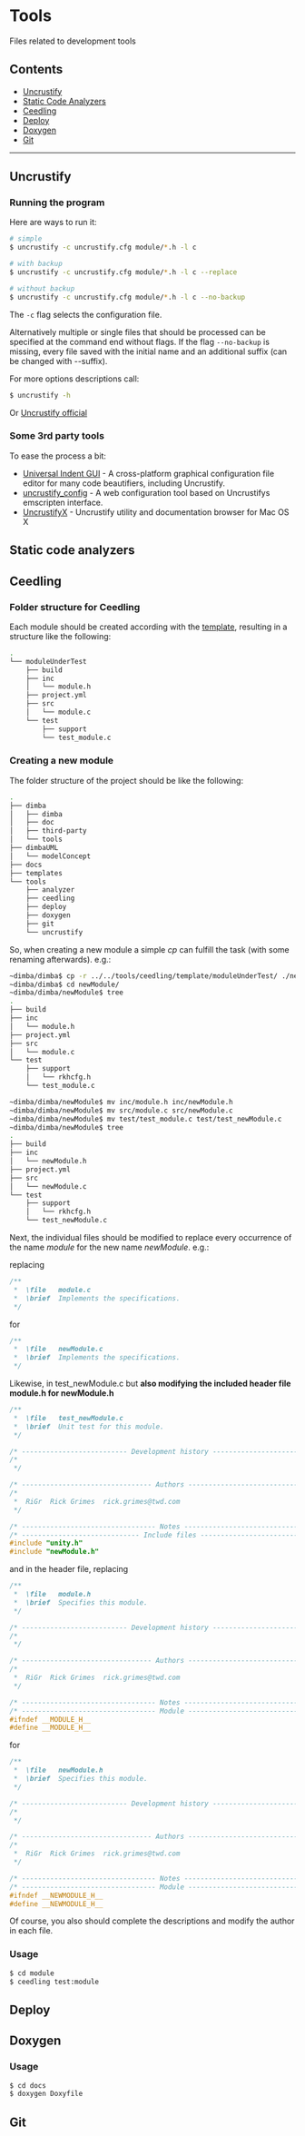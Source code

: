 # Tools
Files related to development tools 

## Contents

- [Uncrustify](#uncrustify)
- [Static Code Analyzers](#static-code-analyzers)
- [Ceedling](#ceedling)
- [Deploy](#deploy)
- [Doxygen](#doxygen)
- [Git](#git)
------------------------------------------------------------------------------
## Uncrustify
### Running the program
Here are ways to run it:
```bash
# simple
$ uncrustify -c uncrustify.cfg module/*.h -l c

# with backup
$ uncrustify -c uncrustify.cfg module/*.h -l c --replace

# without backup
$ uncrustify -c uncrustify.cfg module/*.h -l c --no-backup
```
The `-c` flag selects the configuration file.

Alternatively multiple or single files that should be processed can be
specified at the command end without flags.
If the flag `--no-backup` is missing, every file saved with the initial
name and an additional suffix (can be changed with --suffix).

For more options descriptions call:
```bash
$ uncrustify -h
```
Or [Uncrustify official](https://github.com/uncrustify/uncrustify/blob/master/README.md#running-the-program)
### Some 3rd party tools
To ease the process a bit:
- [Universal Indent GUI](http://universalindent.sourceforge.net/) - A
  cross-platform graphical configuration file editor for many code
  beautifiers, including Uncrustify.
- [uncrustify_config](https://github.com/CDanU/uncrustify_config) - A web
  configuration tool based on Uncrustifys emscripten interface.
- [UncrustifyX](https://github.com/ryanmaxwell/UncrustifyX) - Uncrustify
  utility and documentation browser for Mac OS X

## Static code analyzers

## Ceedling
### Folder structure for Ceedling
Each module should be created according with the [template](https://github.com/gicsafe-firmware/tools/tree/master/ceedling/template), resulting in a structure like the following:
```bash
.
└── moduleUnderTest
    ├── build
    ├── inc
    │   └── module.h
    ├── project.yml
    ├── src
    │   └── module.c
    └── test
        ├── support
        └── test_module.c

```

### Creating a new module
The folder structure of the project should be like the following:
```bash
.
├── dimba
│   ├── dimba
│   ├── doc
│   ├── third-party
│   └── tools
├── dimbaUML
│   └── modelConcept
├── docs
├── templates
└── tools
    ├── analyzer
    ├── ceedling
    ├── deploy
    ├── doxygen
    ├── git
    └── uncrustify
```

So, when creating a new module a simple *cp* can fulfill the task (with some renaming afterwards). e.g.:
```bash
~dimba/dimba$ cp -r ../../tools/ceedling/template/moduleUnderTest/ ./newModule
~dimba/dimba$ cd newModule/
~dimba/dimba/newModule$ tree
.
├── build
├── inc
│   └── module.h
├── project.yml
├── src
│   └── module.c
└── test
    ├── support
    │   └── rkhcfg.h
    └── test_module.c

~dimba/dimba/newModule$ mv inc/module.h inc/newModule.h
~dimba/dimba/newModule$ mv src/module.c src/newModule.c
~dimba/dimba/newModule$ mv test/test_module.c test/test_newModule.c
~dimba/dimba/newModule$ tree
.
├── build
├── inc
│   └── newModule.h
├── project.yml
├── src
│   └── newModule.c
└── test
    ├── support
    │   └── rkhcfg.h
    └── test_newModule.c

```
Next, the individual files should be modified to replace every occurrence of the name _module_ for the new name _newModule_. e.g.:

replacing
```C
/**
 *  \file   module.c
 *  \brief  Implements the specifications.
 */
```
 for
```C
/**
 *  \file   newModule.c
 *  \brief  Implements the specifications.
 */
```
Likewise, in test_newModule.c but **also modifying the included header file module.h for newModule.h**
```C
/**
 *  \file   test_newModule.c
 *  \brief  Unit test for this module.
 */

/* -------------------------- Development history -------------------------- */
/*
 */

/* -------------------------------- Authors -------------------------------- */
/*
 *  RiGr  Rick Grimes  rick.grimes@twd.com
 */

/* --------------------------------- Notes --------------------------------- */
/* ----------------------------- Include files ----------------------------- */
#include "unity.h"
#include "newModule.h"
```

and in the header file, replacing
```C
/**
 *  \file   module.h
 *  \brief  Specifies this module.
 */

/* -------------------------- Development history -------------------------- */
/*
 */

/* -------------------------------- Authors -------------------------------- */
/*
 *  RiGr  Rick Grimes  rick.grimes@twd.com
 */

/* --------------------------------- Notes --------------------------------- */
/* --------------------------------- Module -------------------------------- */
#ifndef __MODULE_H__
#define __MODULE_H__
```
for
```C
/**
 *  \file   newModule.h
 *  \brief  Specifies this module.
 */

/* -------------------------- Development history -------------------------- */
/*
 */

/* -------------------------------- Authors -------------------------------- */
/*
 *  RiGr  Rick Grimes  rick.grimes@twd.com
 */

/* --------------------------------- Notes --------------------------------- */
/* --------------------------------- Module -------------------------------- */
#ifndef __NEWMODULE_H__
#define __NEWMODULE_H__
```

Of course, you also should complete the descriptions and modify the author in each file.

### Usage
```bash
$ cd module
$ ceedling test:module
```

## Deploy

## Doxygen
### Usage
```bash
$ cd docs
$ doxygen Doxyfile
```

## Git
